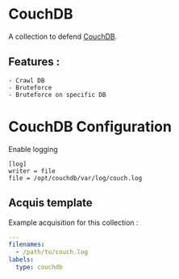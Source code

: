 # CouchDB

A collection to defend [CouchDB](https://couchdb.apache.org/).

## Features :

    - Crawl DB
    - Bruteforce
    - Bruteforce on specific DB

# CouchDB Configuration

Enable logging

```
[log]
writer = file
file = /opt/couchdb/var/log/couch.log
```
## Acquis template

Example acquisition for this collection :

```yaml
---
filenames:
  - /path/to/couch.log
labels:
  type: couchdb
```